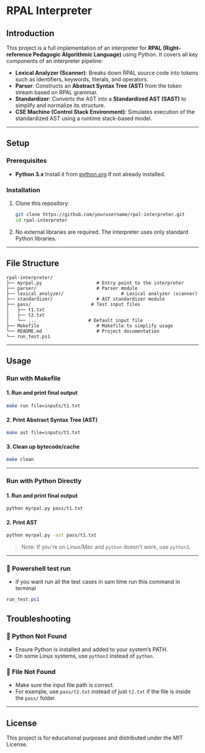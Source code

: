 # RPAL Interpreter

## Introduction

This project is a full implementation of an interpreter for **RPAL (Right-reference Pedagogic Algorithmic Language)** using Python. It covers all key components of an interpreter pipeline:

* **Lexical Analyzer (Scanner)**: Breaks down RPAL source code into tokens such as identifiers, keywords, literals, and operators.
* **Parser**: Constructs an **Abstract Syntax Tree (AST)** from the token stream based on RPAL grammar.
* **Standardizer**: Converts the AST into a **Standardized AST (SAST)** to simplify and normalize its structure.
* **CSE Machine (Control Stack Environment)**: Simulates execution of the standardized AST using a runtime stack-based model.

---

## Setup

### Prerequisites

* **Python 3.x**
  Install it from [python.org](https://www.python.org/downloads/) if not already installed.

### Installation

1. Clone this repository:

   ```bash
   git clone https://github.com/yourusername/rpal-interpreter.git
   cd rpal-interpreter
   ```

2. No external libraries are required. The interpreter uses only standard Python libraries.

---

## File Structure

```
rpal-interpreter/
├── myrpal.py                    # Entry point to the interpreter
├── parser/                      # Parser module
├── lexical_analyzer/                     # Lexical analyzer (scanner)
├── standardizer/                # AST standardizer module
├── pass/                      # Test input files
│   ├── t1.txt
│   ├── t2.txt
│   └── ...                   # Default input file
├── Makefile                     # Makefile to simplify usage
└── README.md                    # Project documentation
└── run_test.ps1
```

---

## Usage

### Run with Makefile

#### 1. **Run and print final output**

```bash
make run file=inputs/t1.txt
```

#### 2. **Print Abstract Syntax Tree (AST)**

```bash
make ast file=inputs/t1.txt
```


#### 3. **Clean up bytecode/cache**

```bash
make clean
```

---

### Run with Python Directly

#### 1. **Run and print final output**

```bash
python myrpal.py pass/t1.txt
```

#### 2. **Print AST**

```bash
python myrpal.py -ast pass/t1.txt
```


> Note: If you're on Linux/Mac and `python` doesn't work, use `python3`.

---
### 📄 Powershell test run
* if you want run all the test cases in sam time run this command in terminal
```powershell
run_test.ps1
```
## Troubleshooting

### 🐍 Python Not Found

* Ensure Python is installed and added to your system’s PATH.
* On some Linux systems, use `python3` instead of `python`.

### 📄 File Not Found

* Make sure the input file path is correct.
* For example, use `pass/t2.txt` instead of just `t2.txt` if the file is inside the `pass/` folder.

---

## License

This project is for educational purposes and distributed under the MIT License.
